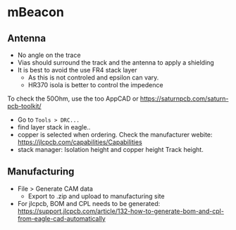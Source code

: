 # mBeacon

## Antenna

- No angle on the trace
- Vias should surround the track and the antenna to apply a shielding
- It is best to avoid the use FR4 stack layer
  - As this is not controled and epsilon can vary. 
  - HR370 isola is better to control the impedence

To check the 50Ohm, use the too AppCAD or https://saturnpcb.com/saturn-pcb-toolkit/
- Go to `Tools > DRC...` 
- find layer stack in eagle..
- copper is selected when ordering. Check the manufacturer webite: https://jlcpcb.com/capabilities/Capabilities
- stack manager: Isolation height and copper height Track height.

## Manufacturing

- File > Generate CAM data
  - Export to .zip and upload to manufacturing site
- For jlcpcb, BOM and CPL needs to be generated: https://support.jlcpcb.com/article/132-how-to-generate-bom-and-cpl-from-eagle-cad-automatically
